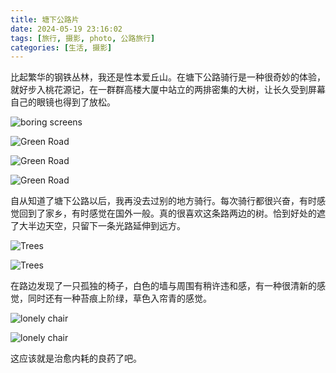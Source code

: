 ```yaml
---
title: 塘下公路片
date: 2024-05-19 23:16:02
tags: [旅行, 摄影, photo, 公路旅行]
categories: [生活, 摄影]
---
```


​	比起繁华的钢铁丛林，我还是性本爱丘山。在塘下公路骑行是一种很奇妙的体验，就好步入桃花源记，在一群群高楼大厦中站立的两排密集的大树，让长久受到屏幕自己的眼镜也得到了放松。

![boring screens](../images/tangxia_road/Nikon2023_5_3_332023_6_1360.jpg)

![Green Road](../images/tangxia_road/Nikon2023_5_3_332023_6_1361.jpg)

![Green Road](../images/tangxia_road/Nikon2023_5_3_332023_6_1362.jpg)

![Green Road](../images/tangxia_road/Nikon2023_5_3_332023_6_1363.jpg)

​	自从知道了塘下公路以后，我再没去过别的地方骑行。每次骑行都很兴奋，有时感觉回到了家乡，有时感觉在国外一般。真的很喜欢这条路两边的树。恰到好处的遮了大半边天空，只留下一条光路延伸到远方。

![Trees](../images/tangxia_road/Nikon2023_5_3_332023_6_1366.jpg)

![Trees](../images/tangxia_road/Nikon2023_5_3_332023_6_1368.jpg)

​	在路边发现了一只孤独的椅子，白色的墙与周围有稍许违和感，有一种很清新的感觉，同时还有一种苔痕上阶绿，草色入帘青的感觉。

![lonely chair](../images/tangxia_road/Nikon2023_5_3_332023_6_1364.jpg)

![lonely chair](../images/tangxia_road/Nikon2023_5_3_332023_6_1365.jpg)

这应该就是治愈内耗的良药了吧。
